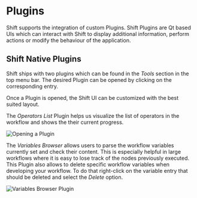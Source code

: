 # Plugins

Shift supports the integration of custom Plugins. Shift Plugins are Qt based UIs which can interact with Shift to display additional information, perform actions or modify the behaviour of the application.

## Shift Native Plugins

Shift ships with two plugins which can be found in the *Tools* section in the top menu bar. The desired Plugin can be opened by clicking on the corresponding entry.

Once a Plugin is opened, the Shift UI can be customized with the best suited layout.

The *Operators List* Plugin helps us visualize the list of operators in the workflow and shows the their current progress.

![Opening a Plugin](/images/opening_a_plugin.gif)

The *Variables Browser* allows users to parse the workflow variables currently set and check their content. This is especially helpful in large workflows where it is easy to lose track of the nodes previously executed. This Plugin also allows to delete specific workflow variables when developing your workflow. To do that right-click on the variable entry that should be deleted and select the *Delete* option.

![Variables Browser Plugin](/images/variables_browser_plugin.gif)